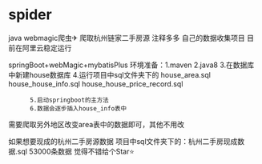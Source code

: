 # spider
java webmagic爬虫✈  爬取杭州链家二手房源 注释多多 自己的数据收集项目 目前在阿里云稳定运行

springBoot+webMagic+mybatisPlus
环境准备：1.maven 
          2.java8
          3.在数据库中新建house数据库
          4.运行项目中sql文件夹下的   house_area.sql
                                      house_house_info.sql 
                                      house_house_price_record.sql
          
          5.启动springboot的主方法
          6.数据会逐步插入house_info表中
          

需要爬取另外地区改变area表中的数据即可，其他不用改

如果想要现成的杭州二手房源数据  项目中sql文件夹下的：杭州二手房现成数据.sql 53000条数据
觉得不错给个Star⭐
